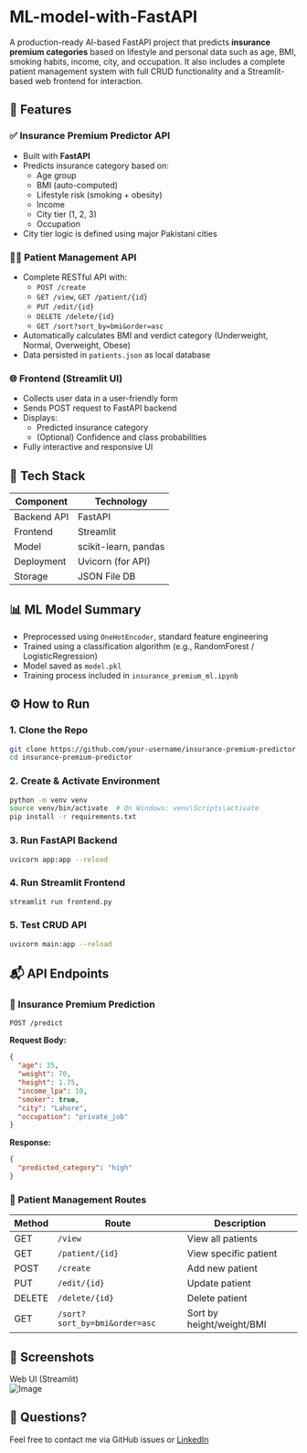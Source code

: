 # ML-model-with-FastAPI
A production-ready AI-based FastAPI project that predicts **insurance premium categories** based on lifestyle and personal data such as age, BMI, smoking habits, income, city, and occupation. It also includes a complete patient management system with full CRUD functionality and a Streamlit-based web frontend for interaction.

## 🚀 Features

### ✅ Insurance Premium Predictor API
- Built with **FastAPI**
- Predicts insurance category based on:
  - Age group
  - BMI (auto-computed)
  - Lifestyle risk (smoking + obesity)
  - Income
  - City tier (1, 2, 3)
  - Occupation
- City tier logic is defined using major Pakistani cities

### 🧑‍⚕️ Patient Management API
- Complete RESTful API with:
  - `POST /create`
  - `GET /view`, `GET /patient/{id}`
  - `PUT /edit/{id}`
  - `DELETE /delete/{id}`
  - `GET /sort?sort_by=bmi&order=asc`
- Automatically calculates BMI and verdict category (Underweight, Normal, Overweight, Obese)
- Data persisted in `patients.json` as local database

### 🌐 Frontend (Streamlit UI)
- Collects user data in a user-friendly form
- Sends POST request to FastAPI backend
- Displays:
  - Predicted insurance category
  - (Optional) Confidence and class probabilities
- Fully interactive and responsive UI

## 🔧 Tech Stack

| Component     | Technology        |
|---------------|------------------|
| Backend API   | FastAPI           |
| Frontend      | Streamlit         |
| Model         | scikit-learn, pandas |
| Deployment    | Uvicorn (for API) |
| Storage       | JSON File DB      |

## 📊 ML Model Summary

- Preprocessed using `OneHotEncoder`, standard feature engineering
- Trained using a classification algorithm (e.g., RandomForest / LogisticRegression)
- Model saved as `model.pkl`
- Training process included in `insurance_premium_ml.ipynb`

## ⚙️ How to Run

### 1. Clone the Repo
```bash
git clone https://github.com/your-username/insurance-premium-predictor.git
cd insurance-premium-predictor
````

### 2. Create & Activate Environment

```bash
python -m venv venv
source venv/bin/activate  # On Windows: venv\Scripts\activate
pip install -r requirements.txt
```

### 3. Run FastAPI Backend

```bash
uvicorn app:app --reload
```

### 4. Run Streamlit Frontend

```bash
streamlit run frontend.py
```

### 5. Test CRUD API

```bash
uvicorn main:app --reload
```

## 📬 API Endpoints

### 🎯 Insurance Premium Prediction

```
POST /predict
```

**Request Body:**

```json
{
  "age": 35,
  "weight": 70,
  "height": 1.75,
  "income_lpa": 10,
  "smoker": true,
  "city": "Lahore",
  "occupation": "private_job"
}
```

**Response:**

```json
{
  "predicted_category": "high"
}
```

### 🧑 Patient Management Routes

| Method | Route                         | Description               |
| ------ | ----------------------------- | ------------------------- |
| GET    | `/view`                       | View all patients         |
| GET    | `/patient/{id}`               | View specific patient     |
| POST   | `/create`                     | Add new patient           |
| PUT    | `/edit/{id}`                  | Update patient            |
| DELETE | `/delete/{id}`                | Delete patient            |
| GET    | `/sort?sort_by=bmi&order=asc` | Sort by height/weight/BMI |

## 📸 Screenshots

Web UI (Streamlit)             
![Image](https://github.com/user-attachments/assets/ce2093dd-0110-45c8-9616-f913a8415bd8)

## 💬 Questions?

Feel free to contact me via GitHub issues or [LinkedIn](https://www.linkedin.com/in/muhammad-hamza-khattak/)
